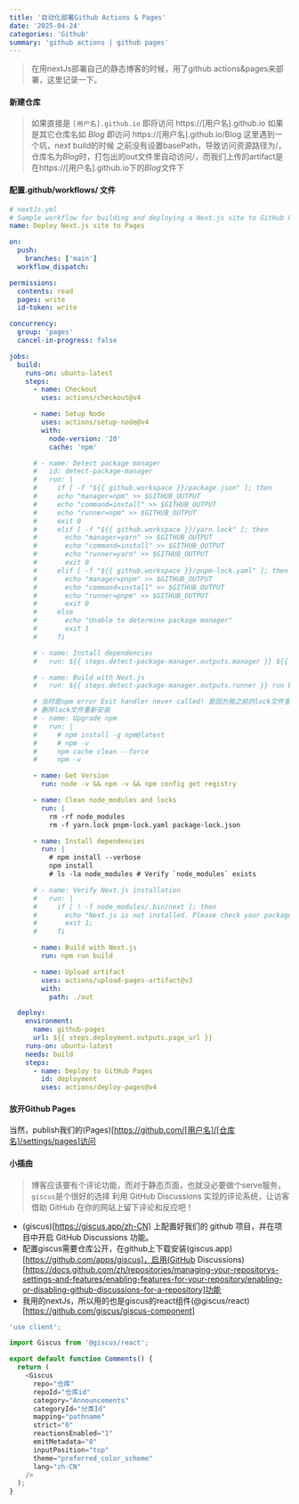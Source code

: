 ```yaml
---
title: '自动化部署Github Actions & Pages'
date: '2025-04-24'
categories: 'Github'
summary: 'github actions | github pages'
---
```


> 在用nextJs部署自己的静态博客的时候，用了github actions&pages来部署，这里记录一下。

#### 新建仓库

> 如果直接是 `[用户名].github.io` 即将访问 https://[用户名].github.io
> 如果是其它仓库名如 _Blog_ 即访问 https://[用户名].github.io/Blog
> 这里遇到一个坑，next build的时候 之前没有设置basePath，导致访问资源路径为/，仓库名为*Blog*时，打包出的out文件里自动访问/，而我们上传的artifact是在https://[用户名].github.io下的*Blog*文件下

#### 配置.github/workflows/ 文件

```yml
# nextJs.yml
# Sample workflow for building and deploying a Next.js site to GitHub Pages
name: Deploy Next.js site to Pages

on:
  push:
    branches: ['main']
  workflow_dispatch:

permissions:
  contents: read
  pages: write
  id-token: write

concurrency:
  group: 'pages'
  cancel-in-progress: false

jobs:
  build:
    runs-on: ubuntu-latest
    steps:
      - name: Checkout
        uses: actions/checkout@v4

      - name: Setup Node
        uses: actions/setup-node@v4
        with:
          node-version: '20'
          cache: 'npm'

      # - name: Detect package manager
      #   id: detect-package-manager
      #   run: |
      #     if [ -f "${{ github.workspace }}/package.json" ]; then
      #     echo "manager=npm" >> $GITHUB_OUTPUT
      #     echo "command=install" >> $GITHUB_OUTPUT
      #     echo "runner=npm" >> $GITHUB_OUTPUT
      #     exit 0
      #     elif [ -f "${{ github.workspace }}/yarn.lock" ]; then
      #       echo "manager=yarn" >> $GITHUB_OUTPUT
      #       echo "command=install" >> $GITHUB_OUTPUT
      #       echo "runner=yarn" >> $GITHUB_OUTPUT
      #       exit 0
      #     elif [ -f "${{ github.workspace }}/pnpm-lock.yaml" ]; then
      #       echo "manager=pnpm" >> $GITHUB_OUTPUT
      #       echo "command=install" >> $GITHUB_OUTPUT
      #       echo "runner=pnpm" >> $GITHUB_OUTPUT
      #       exit 0
      #     else
      #       echo "Unable to determine package manager"
      #       exit 1
      #     fi

      # - name: Install dependencies
      #   run: ${{ steps.detect-package-manager.outputs.manager }} ${{ steps.detect-package-manager.outputs.command }}

      # - name: Build with Next.js
      #   run: ${{ steps.detect-package-manager.outputs.runner }} run build

      # 当时是npm error Exit handler never called! 是因为我之前的lock文件里用的是cnpm，vpn拦截流量了，导致ca-certificates(CERT_HAS_EXPIRED)失效
      # 删除lock文件重新安装
      # - name: Upgrade npm
      #   run: |
      #     # npm install -g npm@latest
      #     # npm -v
      #     npm cache clean --force
      #     npm -v

      - name: Get Version
        run: node -v && npm -v && npm config get registry

      - name: Clean node_modules and locks
        run: |
          rm -rf node_modules
          rm -f yarn.lock pnpm-lock.yaml package-lock.json

      - name: Install dependencies
        run: |
          # npm install --verbose
          npm install
          # ls -la node_modules # Verify `node_modules` exists

      # - name: Verify Next.js installation
      #   run: |
      #     if [ ! -f node_modules/.bin/next ]; then
      #       echo "Next.js is not installed. Please check your package.json.";
      #       exit 1;
      #     fi

      - name: Build with Next.js
        run: npm run build

      - name: Upload artifact
        uses: actions/upload-pages-artifact@v3
        with:
          path: ./out

  deploy:
    environment:
      name: github-pages
      url: ${{ steps.deployment.outputs.page_url }}
    runs-on: ubuntu-latest
    needs: build
    steps:
      - name: Deploy to GitHub Pages
        id: deployment
        uses: actions/deploy-pages@v4
```

#### 放开Github Pages

当然，publish我们的(Pages)[https://github.com/[用户名]/[仓库名]/settings/pages]访问

#### 小插曲

> 博客应该要有个评论功能，而对于静态页面，也就没必要做个serve服务，`giscus`是个很好的选择
> 利用 GitHub Discussions 实现的评论系统，让访客借助 GitHub 在你的网站上留下评论和反应吧！

- (giscus)[https://giscus.app/zh-CN] 上配置好我们的 github 项目，并在项目中开启 GitHub Discussions 功能。
- 配置giscus需要仓库公开，在github上下载安装(giscus.app)[https://github.com/apps/giscus]，启用(GitHub Discussions)[https://docs.github.com/zh/repositories/managing-your-repositorys-settings-and-features/enabling-features-for-your-repository/enabling-or-disabling-github-discussions-for-a-repository]功能
- 我用的nextJs，所以用的也是giscus的react组件(@giscus/react)[https://github.com/giscus/giscus-component]

```js
'use client';

import Giscus from '@giscus/react';

export default function Comments() {
  return (
    <Giscus
      repo="仓库"
      repoId="仓库id"
      category="Announcements"
      categoryId="分类Id"
      mapping="pathname"
      strict="0"
      reactionsEnabled="1"
      emitMetadata="0"
      inputPosition="top"
      theme="preferred_color_scheme"
      lang="zh-CN"
    />
  );
}
```

